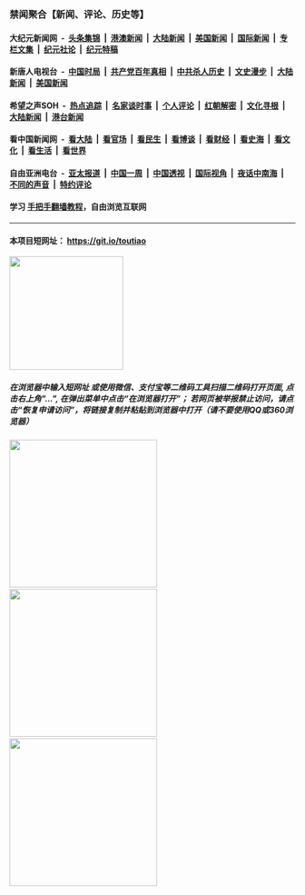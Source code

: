 ### 禁闻聚合【新闻、评论、历史等】

#### 大纪元新闻网 &nbsp;-&nbsp; [头条集锦](indexes/E头条集锦.md?t=03081232) &nbsp;|&nbsp; [港澳新闻](indexes/E港澳新闻.md?t=03081232)  &nbsp;|&nbsp; [大陆新闻](indexes/E大陆新闻.md?t=03081232) &nbsp;|&nbsp; [美国新闻](indexes/E美国新闻.md?t=03081232) &nbsp;|&nbsp; [国际新闻](indexes/E国际新闻.md?t=03081232) &nbsp;|&nbsp; [专栏文集](indexes/E专栏文集.md?t=03081232) &nbsp;|&nbsp; [纪元社论](indexes/E纪元社论.md?t=03081232) &nbsp;|&nbsp; [纪元特稿](indexes/E纪元特稿.md?t=03081232) 

#### 新唐人电视台 &nbsp;-&nbsp; [中国时局](indexes/N中国时局.md?t=03081232) &nbsp;|&nbsp; [共产党百年真相](indexes/N共产党百年真相.md?t=03081232) &nbsp;|&nbsp; [中共杀人历史](indexes/N中共杀人历史.md?t=03081232) &nbsp;|&nbsp; [文史漫步](indexes/N文史漫步.md?t=03081232) &nbsp;|&nbsp; [大陆新闻](indexes/N大陆新闻.md?t=03081232) &nbsp;|&nbsp; [美国新闻](indexes/N美国新闻.md?t=03081232)

#### 希望之声SOH &nbsp;-&nbsp; [热点追踪](indexes/H热点追踪.md?t=03081232) &nbsp;|&nbsp; [名家谈时事](indexes/H名家谈时事.md?t=03081232) &nbsp;|&nbsp; [个人评论](indexes/H个人评论.md?t=03081232)  &nbsp;|&nbsp; [红朝解密](indexes/H红朝解密.md?t=03081232) &nbsp;|&nbsp; [文化寻根](indexes/H文化寻根.md?t=03081232) &nbsp;|&nbsp; [大陆新闻](indexes/H大陆新闻.md?t=03081232) &nbsp;|&nbsp; [港台新闻](indexes/H港台新闻.md?t=03081232)

#### 看中国新闻网 &nbsp;-&nbsp; [看大陆](indexes/S看大陆.md?t=03081232) &nbsp;|&nbsp; [看官场](indexes/S看官场.md?t=03081232) &nbsp;|&nbsp; [看民生](indexes/S看民生.md?t=03081232)  &nbsp;|&nbsp; [看博谈](indexes/S看博谈.md?t=03081232) &nbsp;|&nbsp; [看财经](indexes/S看财经.md?t=03081232) &nbsp;|&nbsp; [看史海](indexes/S看史海.md?t=03081232) &nbsp;|&nbsp; [看文化](indexes/S看文化.md?t=03081232) &nbsp;|&nbsp; [看生活](indexes/S看生活.md?t=03081232) &nbsp;|&nbsp; [看世界](indexes/S看世界.md?t=03081232)

#### 自由亚洲电台 &nbsp;-&nbsp; [亚太报道](indexes/R亚太报道.md?t=03081232) &nbsp;|&nbsp; [中国一周](indexes/R中国一周.md?t=03081232) &nbsp;|&nbsp; [中国透视](indexes/R中国透视.md?t=03081232)  &nbsp;|&nbsp; [国际视角](indexes/R国际视角.md?t=03081232) &nbsp;|&nbsp; [夜话中南海](indexes/R夜话中南海.md?t=03081232) &nbsp;|&nbsp; [不同的声音](indexes/R不同的声音.md?t=03081232) &nbsp;|&nbsp; [特约评论](indexes/R特约评论.md?t=03081232)

#### 学习 [手把手翻墙教程](https://github.com/gfw-breaker/guides/wiki)，自由浏览互联网

----

#### 本项目短网址： https://git.io/toutiao
<img src="https://raw.githubusercontent.com/gfw-breaker/banned-news/master/scripts/img/qr.png" width="200px"/>  

##### 在浏览器中输入短网址 或使用微信、支付宝等二维码工具扫描二维码打开页面, 点击右上角"...", 在弹出菜单中点击“在浏览器打开”； 若网页被举报禁止访问，请点击“恢复申请访问”，将链接复制并粘贴到浏览器中打开（请不要使用QQ或360浏览器）

<img src="https://raw.githubusercontent.com/gfw-breaker/banned-news/master/scripts/img/1.png" width="260px"/> &nbsp; <img src="https://raw.githubusercontent.com/gfw-breaker/banned-news/master/scripts/img/2.png" width="260px"/> &nbsp; <img src="https://raw.githubusercontent.com/gfw-breaker/banned-news/master/scripts/img/3.png" width="260px"/>

